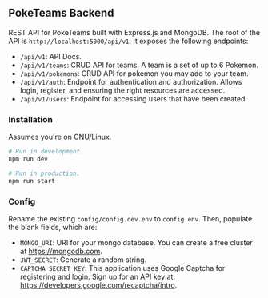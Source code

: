 ## PokeTeams Backend

REST API for PokeTeams built with Express.js and MongoDB. The root of the API is `http://localhost:5000/api/v1`. It exposes the following endpoints:

- `/api/v1`: API Docs.
- `/api/v1/teams`: CRUD API for teams. A team is a set of up to 6 Pokemon.
- `/api/v1/pokemons`: CRUD API for pokemon you may add to your team.
- `/api/v1/auth`: Endpoint for authentication and authorization. Allows login, register, and ensuring the right resources are accessed.
- `/api/v1/users`: Endpoint for accessing users that have been created.

### Installation

Assumes you're on GNU/Linux.

```bash
# Run in development.
npm run dev

# Run in production.
npm run start
```

### Config

Rename the existing `config/config.dev.env` to `config.env`. Then, populate the blank fields, which are:

- `MONGO_URI`: URI for your mongo database. You can create a free cluster at https://mongodb.com.
- `JWT_SECRET`: Generate a random string.
- `CAPTCHA_SECRET_KEY`: This application uses Google Captcha for registering and login. Sign up for an API key at: https://developers.google.com/recaptcha/intro.